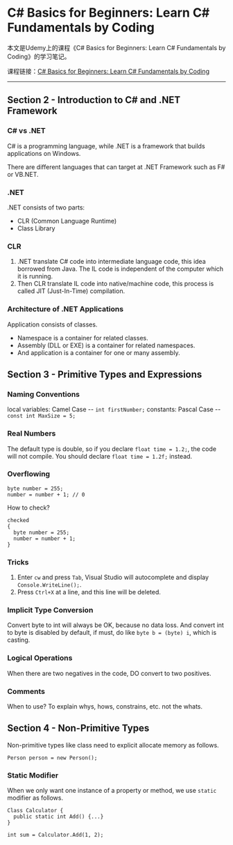 # C# Basics for Beginners: Learn C# Fundamentals by Coding

本文是Udemy上的课程《C# Basics for Beginners: Learn C# Fundamentals by Coding》的学习笔记。

课程链接：[C# Basics for Beginners: Learn C# Fundamentals by Coding](https://www.udemy.com/csharp-tutorial-for-beginners/learn/v4/content)

---

## Section 2 - Introduction to C# and .NET Framework

### C# vs .NET

C# is a programming language, while .NET is a framework that builds applications on Windows.

There are different languages that can target at .NET Framework such as F# or VB.NET.

### .NET

.NET consists of two parts:

- CLR (Common Language Runtime)
- Class Library

### CLR

1. .NET translate C# code into intermediate language code, this idea borrowed from Java. The IL code is independent of the computer which it is running.
2. Then CLR translate IL code into native/machine code, this process is called JIT (Just-In-Time) compilation.

### Architecture of .NET Applications

Application consists of classes.
- Namespace is a container for related classes.
- Assembly (DLL or EXE) is a container for related namespaces.
- And application is a container for one or many assembly.

## Section 3 - Primitive Types and Expressions

### Naming Conventions

local variables: Camel Case -- `int firstNumber;`
constants: Pascal Case -- `const int MaxSize = 5;`

### Real Numbers

The default type is double, so if you declare `float time = 1.2;`, the code will not compile. You should declare `float time = 1.2f;` instead.

### Overflowing

```
byte number = 255;
number = number + 1; // 0
```

How to check?

```
checked
{
  byte number = 255;
  number = number + 1;
}
```

### Tricks

1. Enter `cw` and press `Tab`, Visual Studio will autocomplete and display `Console.WriteLine();`.
2. Press `Ctrl+X` at a line, and this line will be deleted.

### Implicit Type Conversion
Convert byte to int will always be OK, because no data loss.
And convert int to byte is disabled by default, if must, do like `byte b = (byte) i`, which is casting.

### Logical Operations

When there are two negatives in the code, DO convert to two positives.

### Comments

When to use? To explain whys, hows, constrains, etc. not the whats.

## Section 4 - Non-Primitive Types

Non-primitive types like class need to explicit allocate memory as follows.

```
Person person = new Person();
```

### Static Modifier

When we only want one instance of a property or method, we use `static` modifier as follows.

```
Class Calculator {
  public static int Add() {...}
}

int sum = Calculator.Add(1, 2);
```
